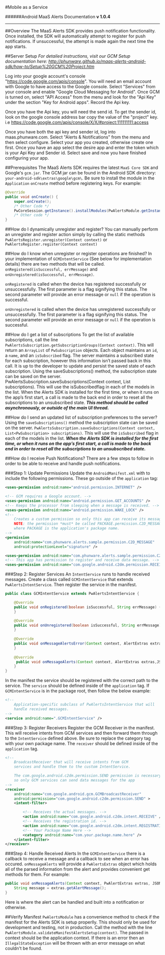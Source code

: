 #Mobile as a Service

######Android MaaS Alerts Documentation
**v 1.0.4**
________________
##Overview
The MaaS Alerts SDK provides push notification functionality.
Once installed, the SDK will automatically attempt to register for push notifications.
If unsuccessful, the attempt is made again the next time the app starts. 

##Server Setup
*For detailed instructions, visit our GCM Setup documentation here: http://phunware.github.io/maas-alerts-android-sdk/how-to/Setup%20GCM%20Project.htm*

Log into your google account's console "https://code.google.com/apis/console".
You will need an email account with Google to have access to the Google console. 
Select "Services" from your console and enable "Google Cloud Messaging for Android". 
Once GCM is turned on, select "API Access" from the menu and look for the "Api Key" under the section "Key for Android apps". Record the Api key.

Once you have the Api key, you will need the send id.
To get the sender id,  look on the google console address bar copy the  value of the "project" key.
i.e https://code.google.com/apis/console/X/X/#project:111111111:access

Once you have both the api key and sender id, log into maas.phunware.com. Select "Alerts & Notifications" from the menu and then select configure. Select your app you created, otherwise create one first. Once you have an app select the desire app and enter the token which is your Api Key and Sender id. Select save and now you have finished configuring your app.


##Prerequisites
The MaaS Alerts SDK requires the latest `MaaS Core SDK` and Google's `gcm.jar`. The GCM jar can be found in the Android SDK directory:
`your-android-sdk\extras\google\gcm\`.
Be sure to install the module in the `Application` `onCreate` method before registering keys. For example:
``` Java
@Override
public void onCreate() {
    super.onCreate();
    /* Other Code */
    PwCoreSession.getInstance().installModules(PwAlertsModule.getInstance(), ...);
    /* Other code */
}
```

##How do I dynamically unregister and register?
You can manually perform an unregister and register action simply by calling the static methods
`PwAlertsRegister.unregister(Context context)` or `PwAlertsRegister.register(Context context)`

##How do I know when unregister or register operations are finished?
In your implementation of `GCMIntentService` (See below for implementation details) there are two methods that
will be called. `onRegistered(isSuccessful, errMessage)` and `onUnregistered(isSuccessful, errMessage)`.

`onRegistered` is called when the device has registered successfully or unsuccessfully.
The first parameter is a flag signifying this status.
The second parameter will provide an error message or `null` if the operation is successful.

`onUnregistered` is called when the device has unregistered successfully or unsuccessfully.
The first parameter is a flag signifying this status.
The second parameter will provide an error message or `null` if the operation is successful.

##How do I get a list of subscriptions
To get the list of available subscriptions, call the line
`PwAlertsSubscription.getSubscriptionGroups(Context context)`.
This will return an `ArrayList` of `PwSubscription` objects.
Each object maintains an `id`, a `name`, and an `isSubscribed` flag.
The server maintains a subscribed state for each subscription, however this information isn’t
passed back in this call. It is up to the developer to update and persist the saved state of each subscription.
Using the saveSubscriptions() method, the subscription state can be saved on the server.
PwAlertsSubscription.saveSubscriptions(Context context, List<PwSubscription> subscriptions). This will use the isSubscribedflag in each of the models in the list.
When the Alerts SDK is installed for the first time, or when it runs on the app’s first start, a call is made to the back end in order to reset all the subscriptions to an unsubscribed state. 
_**This method should be called asynchronously, or outside of the main UI thread.**_

##How do I send an updated list of subscription preferences to the server?
Using the `saveSubscriptions()` method the subscription state can be saved on the server.
`PwAlertsSubscription.saveSubscriptions(Context context, List<PwSubscription> subscriptions)`.
This will use the `isSubscribed` flag in each of the models in the list.
_**When the Alerts SDK is installed for the first time, or when it runs on the app’s first start,
a call is made to the back end in order to reset all the subscriptions to an unsubscribed state.**_

##How do I receive Push Notifications?
There are a few steps to follow in order to be able to receive and handle push notifications.

###Step 1: Update Permissions
Update the `AndroidManifest.xml` with to include the following permissions.
These go outside of the `application` tag:

``` XML
<uses-permission android:name="android.permission.INTERNET" />

<!-- GCM requires a Google account. -->
<uses-permission android:name="android.permission.GET_ACCOUNTS" />
<!-- Keeps the processor from sleeping when a message is received. -->
<uses-permission android:name="android.permission.WAKE_LOCK" />
<!--
    Creates a custom permission so only this app can receive its messages.
    NOTE: the permission *must* be called PACKAGE.permission.C2D_MESSAGE,
    where PACKAGE is the application's package name.
-->
<permission
    android:name="com.phunware.alerts.sample.permission.C2D_MESSAGE"
    android:protectionLevel="signature" />

<uses-permission android:name="com.phunware.alerts.sample.permission.C2D_MESSAGE" />
<!-- This app has permission to register and receive data message. -->
<uses-permission android:name="com.google.android.c2dm.permission.RECEIVE" />
```

###Step 2: Register Services
An `IntentService` runs to handle received messages.
Create a class called `GCMIntentService` that extends `PwAlertsIntentService`.
Then register the service in the manifest.

``` Java
public class GCMIntentService extends PwAlertsIntentService {

    @Override
    public void onRegistered(boolean isSuccessful, String errMessage) {
	}

	@Override
	public void onUnregistered(boolean isSuccessful, String errMessage) {
	}
    
    @Override
    public void onMessageAlertsError(Context context, AlertExtras extras, Exception e) {
    }
        
    @Override
     public void onMessageAlerts(Context context, AlertExtras extras,JSONObject data) {
    }
}
```

In the manifest the service should be registered with the correct path to the service.
The `service` should be defined inside of the `application` tag.
If` GCMIntentService` is in the package root, then follow the below example:
``` XML
<!--
    Application-specific subclass of PwAlertsIntentService that will
    handle received messages.
-->
<service android:name=".GCMIntentService" />
```

###Step 3: Register Receivers
Register the GCM Receiver in the manifest.
This will receive intents from GCM services and then forward them through to the `IntentService` defined above.
Be sure to replace the category tag with your own package name.
The `receiver` should be defined inside of the `application` tag.

``` XML
<!--
    BroadcastReceiver that will receive intents from GCM
    services and handle them to the custom IntentService.

    The com.google.android.c2dm.permission.SEND permission is necessary
    so only GCM services can send data messages for the app
-->
<receiver
    android:name="com.google.android.gcm.GCMBroadcastReceiver"
    android:permission="com.google.android.c2dm.permission.SEND" >
    <intent-filter>

        <!-- Receives the actual messages. -->
        <action android:name="com.google.android.c2dm.intent.RECEIVE" />
        <!-- Receives the registration id. -->
        <action android:name="com.google.android.c2dm.intent.REGISTRATION" />
        <!-- Your Package Name Here -->
        <category android:name="com.your.package.name.here" />
    </intent-filter>
</receiver>
```

###Step 4: Handle Received Alerts
In the `GCMIntentService` there is a callback to receive a message and a callback to see when an error has occured.
`onMessageAlerts` will provide a `PwAlertsExtras` object which holds all of the parsed information from
the alert and provides convenient get methods for them. For example:

``` Java
public void onMessageAlerts(Context context, PwAlertExtras extras, JSONObject data) {
    String message = extras.getAlertMessage();
}
```

Here is where the alert can be handled and built into a notification or otherwise.

##Verify Manifest
`PwAlertsModule` has a convenience method to check if the manifest for the Alerts SDK is setup properlly.
This should only be used for development and testing, not in production.
Call the method with the line `PwAlertsModule.validateManifestAlertsSetup(context)`. The passed in context should be the
application context. If there is an error then an `IllegalStateException` will be thrown with an error message on what
couldn't be found.
